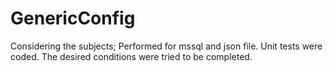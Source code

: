 # GenericConfig
Considering the subjects; Performed for mssql and json file. Unit tests were coded. The desired conditions were tried to be completed.
